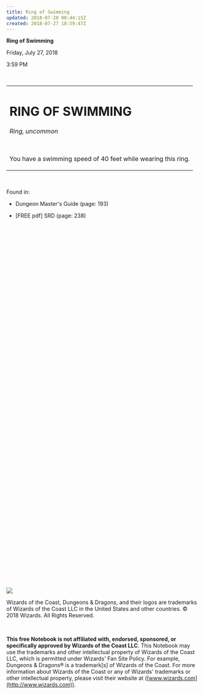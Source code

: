 ```yaml
---
title: Ring of Swimming
updated: 2018-07-28 00:44:15Z
created: 2018-07-27 18:59:47Z
---
```


**Ring of Swimming**

Friday, July 27, 2018

3:59 PM

 

<table><tbody><tr class="odd"><td><h1 id="ring-of-swimming"><strong>RING OF SWIMMING</strong></h1><p><em>Ring, uncommon</em></p><p> </p><p>You have a swimming speed of 40 feet while wearing this ring.</p></td></tr></tbody></table>

 

Found in:

-   Dungeon Master's Guide (page: 193)

-   \[FREE pdf\] SRD (page: 238)

 

##  

##  

 

 

 

 

 

 

 

 

 

 

 

 

 

 

 

 

 

 

 

 

 

 

 

 

 

 

![](tmp\media\image1.png)

Wizards of the Coast, Dungeons & Dragons, and their logos are trademarks of Wizards of the Coast LLC in the United States and other countries. © 2018 Wizards. All Rights Reserved.

 

**This free Notebook is not affiliated with, endorsed, sponsored, or specifically approved by Wizards of the Coast LLC**. This Notebook may use the trademarks and other intellectual property of Wizards of the Coast LLC, which is permitted under Wizards' Fan Site Policy. For example, Dungeons & Dragons® is a trademark\[s\] of Wizards of the Coast. For more information about Wizards of the Coast or any of Wizards' trademarks or other intellectual property, please visit their website at ([www.wizards.com](http://www.wizards.com)).
